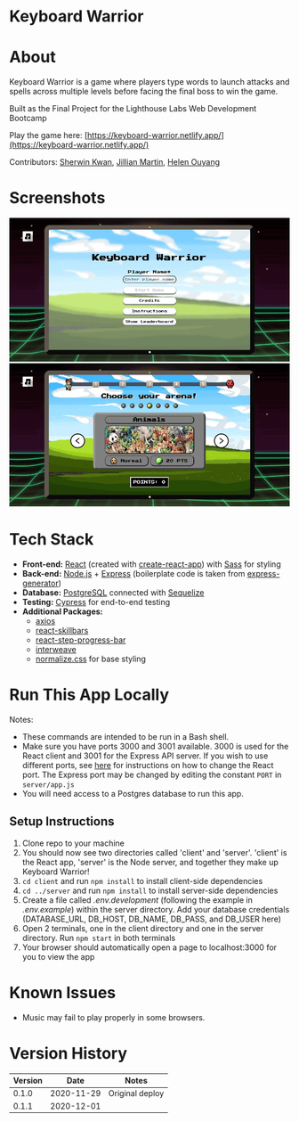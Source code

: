# Keyboard Warrior

# About

Keyboard Warrior is a game where players type words to launch attacks and spells across multiple levels before facing the final boss to win the game.

Built as the Final Project for the Lighthouse Labs Web Development Bootcamp

Play the game here: [https://keyboard-warrior.netlify.app/](https://keyboard-warrior.netlify.app/)

Contributors: [Sherwin Kwan](https://github.com/sherwin-kwan/), [Jillian Martin](https://github.com/jilliankmartin), [Helen Ouyang](https://github.com/helenohyeah)

# Screenshots

![Map screenshot](./client/docs/start-screen-map-select.gif?raw=true "Select arena screen")
![Arena screenshot](./client/docs/arena-battle-play.gif?raw=true "Battle arena")


# Tech Stack

* __Front-end:__ [React](https://github.com/facebook/react) (created with [create-react-app](https://github.com/facebook/create-react-app)) with [Sass](https://github.com/sass/sass) for styling
* __Back-end:__ [Node.js](https://github.com/nodejs/node) + [Express](https://github.com/expressjs/express) (boilerplate code is taken from [express-generator](https://github.com/expressjs/generator))
* __Database:__ [PostgreSQL](https://github.com/postgres/postgres) connected with [Sequelize](https://github.com/sequelize/sequelize)
* __Testing:__ [Cypress](https://www.npmjs.com/package/cypress) for end-to-end testing
* __Additional Packages:__
  * [axios](https://github.com/axios/axios)
  * [react-skillbars](https://www.npmjs.com/package/react-skillbars)
  * [react-step-progress-bar](https://www.npmjs.com/package/react-step-progress-bar)
  * [interweave](https://www.npmjs.com/package/interweave)
  * [normalize.css](https://github.com/necolas/normalize.css/) for base styling

# Run This App Locally

Notes: 
* These commands are intended to be run in a Bash shell. 
* Make sure you have ports 3000 and 3001 available. 3000 is used for the React client and 3001 for the Express API server. If you wish to use different ports, see [here](https://tech.amikelive.com/node-830/reactjs-changing-default-port-3000-in-create-react-app/comment-page-1/) for instructions on how to change the React port. The Express port may be changed by editing the constant `PORT` in `server/app.js`
* You will need access to a Postgres database to run this app.

## Setup Instructions

1) Clone repo to your machine
2) You should now see two directories called 'client' and 'server'. 'client' is the React app, 'server' is the Node server, and together they make up Keyboard Warrior!
3) `cd client` and run `npm install` to install client-side dependencies
4) `cd ../server` and run `npm install` to install server-side dependencies
5) Create a file called *.env.development* (following the example in *.env.example*) within the server directory. Add your database credentials (DATABASE_URL, DB_HOST, DB_NAME, DB_PASS, and DB_USER here)
6) Open 2 terminals, one in the client directory and one in the server directory. Run `npm start` in both terminals
7) Your browser should automatically open a page to localhost:3000 for you to view the app

# Known Issues

* Music may fail to play properly in some browsers.

# Version History

Version | Date | Notes
---|---|---
0.1.0 | 2020-11-29 | Original deploy
0.1.1 | 2020-12-01 | 